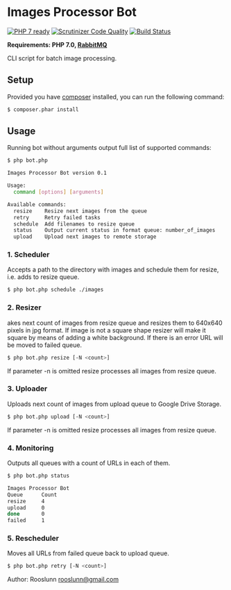 # Images Processor Bot #

[![PHP 7 ready][ico-php7-ready]][link-php7-ready]
[![Scrutinizer Code Quality][ico-code-quality]][link-code-quality]
[![Build Status][ico-travis]][link-travis]

**Requirements: PHP 7.0, [RabbitMQ](http://www.rabbitmq.com/download.html)**

CLI script for batch image processing.

## Setup ##

Provided you have [composer](http://getcomposer.org) installed, you can run the following command:

```bash
$ composer.phar install
```

## Usage ##

Running bot without arguments output full list of supported commands:
 
```bash
$ php bot.php
```

```bash
Images Processor Bot version 0.1

Usage:
  command [options] [arguments]

Available commands:
  resize    Resize next images from the queue
  retry     Retry failed tasks
  schedule  Add filenames to resize queue
  status    Output current status in format queue: number_of_images
  upload    Upload next images to remote storage
```

### 1. Scheduler ###

Accepts a path to the directory with images and schedule them for resize, i.e. adds to resize queue.

```bash
$ php bot.php schedule ./images
```

### 2. Resizer ###

akes next count of images from resize queue and resizes them to 640x640 pixels in jpg format. 
If image is not a square shape resizer will make it square by means of adding a white background. 
If there is an error URL will be moved to failed queue.

```bash
$ php bot.php resize [-N <count>]
```

If parameter -n is omitted resize processes all images from resize queue.

### 3. Uploader ###

Uploads next count of images from upload queue to Google Drive Storage.

```bash
$ php bot.php upload [-N <count>]
```

If parameter -n is omitted resize processes all images from resize queue.

### 4. Monitoring ###

Outputs all queues with a count of URLs in each of them.

```bash
$ php bot.php status
```

```bash
Images Processor Bot
Queue      Count 
resize     4     
upload     0     
done       0     
failed     1  
```

### 5. Rescheduler ###

Moves all URLs from failed  queue back to upload  queue.

```bash
$ php bot.php retry [-N <count>]
```

Author: Rooslunn <rooslunn@gmail.com>


[ico-code-quality]: https://scrutinizer-ci.com/g/rooslunn/traktor/badges/quality-score.png?b=master
[link-code-quality]: https://scrutinizer-ci.com/g/rooslunn/traktor/?branch=master

[ico-php7-ready]: http://php7ready.timesplinter.ch/rooslunn/traktor/badge.svg
[link-php7-ready]: https://travis-ci.org/rooslunn/traktor

[ico-travis]: https://travis-ci.org/rooslunn/traktor.svg?branch=master
[link-travis]: https://travis-ci.org/rooslunn/traktor
